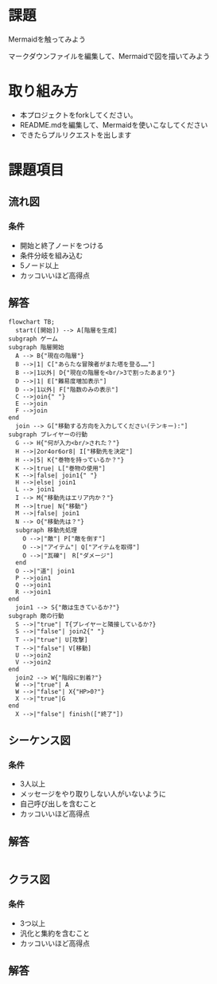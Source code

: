 # 課題
Mermaidを触ってみよう

マークダウンファイルを編集して、Mermaidで図を描いてみよう

# 取り組み方
* 本プロジェクトをforkしてください。
* README.mdを編集して、Mermaidを使いこなしてください
* できたらプルリクエストを出します

# 課題項目
## 流れ図
### 条件
- 開始と終了ノードをつける
- 条件分岐を組み込む
- 5ノード以上
- カッコいいほど高得点

## 解答
```mermaid
flowchart TB;
  start([開始]) --> A[階層を生成]
subgraph ゲーム
subgraph 階層開始
  A --> B{"現在の階層"}
  B -->|1| C["あらたな冒険者がまた塔を登る……"]
  B -->|1以外| D{"現在の階層を<br/>3で割ったあまり"}
  D -->|1| E["難易度増加表示"]
  D -->|1以外| F["階数のみの表示"]
  C -->join{" "}
  E -->join
  F -->join
end
  join --> G["移動する方向を入力してください(テンキー):"]
subgraph プレイヤーの行動
  G --> H{"何が入力<br/>された？"}
  H -->|2or4or6or8| I["移動先を決定"]
  H -->|5| K{"巻物を持っているか？"}
  K -->|true| L["巻物の使用"]
  K -->|false| join1{" "}
  H -->|else| join1
  L --> join1
  I --> M{"移動先はエリア内か？"}
  M -->|true| N{"移動"}
  M -->|false| join1
  N --> O{"移動先は？"}
  subgraph 移動先処理
    O -->|"敵"| P["敵を倒す"]
    O -->|"アイテム"| Q["アイテムを取得"]
    O -->|"瓦礫"|　R["ダメージ"]
  end
  O -->|"道"| join1
  P -->join1
  Q -->join1
  R -->join1
end
  join1 --> S{"敵は生きているか?"}
subgraph 敵の行動
  S -->|"true"| T{プレイヤーと隣接しているか?}
  S -->|"false"| join2{" "}
  T -->|"true"| U[攻撃]
  T -->|"false"| V[移動]
  U -->join2
  V -->join2
end
  join2 --> W{"階段に到着?"}
  W -->|"true"| A
  W -->|"false"| X{"HP>0?"}
  X -->|"true"|G
end
  X -->|"false"| finish(["終了"])
```

## シーケンス図
### 条件
- 3人以上
- メッセージをやり取りしない人がいないように
- 自己呼び出しを含むこと
- カッコいいほど高得点

## 解答
```mermaid
```

## クラス図

### 条件
- 3つ以上
- 汎化と集約を含むこと
- カッコいいほど高得点

## 解答
